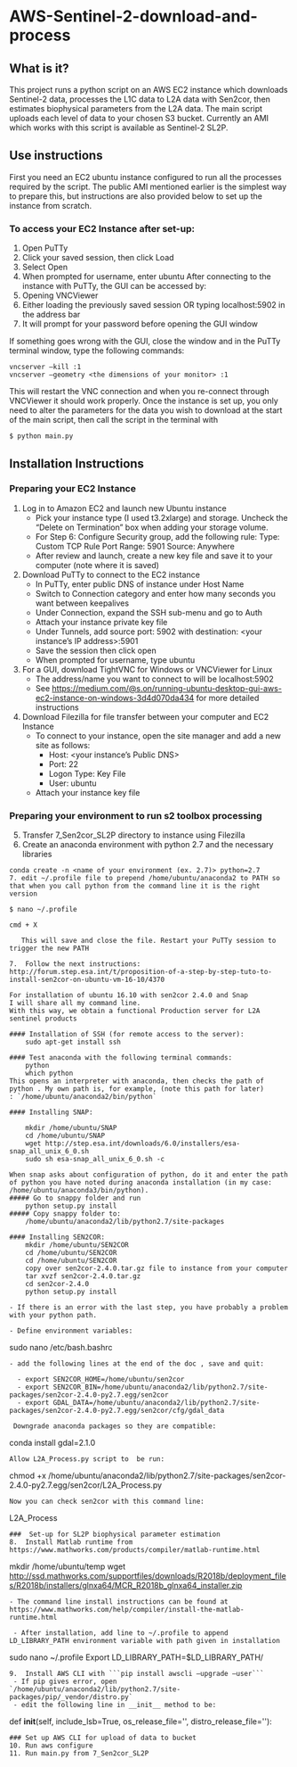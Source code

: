 # AWS-Sentinel-2-download-and-process

## What is it?
This project runs a python script on an AWS EC2 instance which downloads Sentinel-2 data, processes the L1C data to L2A data with Sen2cor, then estimates biophysical parameters from the L2A data. The main script uploads each level of data to your chosen S3 bucket. Currently an AMI which works with this script is available as Sentinel-2 SL2P.

## Use instructions

First you need an EC2 ubuntu instance configured to run all the processes required by the script. The public AMI mentioned earlier is the simplest way to prepare this, but instructions are also provided below to set up the instance from scratch.

### To access your EC2 Instance after set-up:
1.	Open PuTTy
2.	Click your saved session, then click Load
3.	Select Open
4.	When prompted for username, enter ubuntu
After connecting to the instance with PuTTy, the GUI can be accessed by:
1.	Opening VNCViewer
2.	Either loading the previously saved session OR typing localhost:5902 in the address bar
3.	It will prompt for your password before opening the GUI window

If something goes wrong with the GUI, close the window and in the PuTTy terminal window, type the following commands:
```
vncserver –kill :1
vncserver –geometry <the dimensions of your monitor> :1
```
This will restart the VNC connection and when  you re-connect through VNCViewer it should work properly.
 Once the instance is set up, you only need to alter the parameters for the data you wish to download at the start of the main script, then call the script in the terminal with 

```
$ python main.py
```

## Installation Instructions

### Preparing your EC2 Instance
1. Log in to Amazon EC2 and launch new Ubuntu instance
    - Pick your instance type (I used t3.2xlarge) and storage. Uncheck the “Delete on Termination” box when adding your storage volume.
    - For Step 6: Configure Security group, add the following rule:
        Type: Custom TCP Rule
        Port Range: 5901
        Source: Anywhere
    - After review and launch, create a new key file and save it to your computer (note where it is saved)
2.	Download PuTTy to connect to the EC2 instance
    - In PuTTy, enter public DNS of instance under Host Name
	- Switch to Connection category and enter how many seconds you want between keepalives
	- Under Connection, expand the SSH sub-menu and go to Auth
	- Attach your instance private key file
	- Under Tunnels, add source port: 5902 with destination: <your instance’s IP address>:5901
	- Save the session then click open
	- When prompted for username, type ubuntu
3.	For a GUI, download TightVNC for Windows or VNCViewer for Linux
	- The address/name you want to connect to will be localhost:5902
	- See https://medium.com/@s.on/running-ubuntu-desktop-gui-aws-ec2-instance-on-windows-3d4d070da434 for more detailed instructions
4.	Download Filezilla for file transfer between your computer and EC2 Instance
	- To connect to your instance, open the site manager and add a new site as follows:
		- Host: <your instance’s Public DNS>
		- Port: 22
		- Logon Type: Key File
		- User: ubuntu
	- Attach your instance key file

### Preparing your environment to run s2 toolbox processing
5.	Transfer 7_Sen2cor_SL2P directory to instance using Filezilla
6. Create an anaconda environment with python 2.7 and the necessary libraries
```
conda create -n <name of your environment (ex. 2.7)> python=2.7 
7. edit ~/.profile file to prepend /home/ubuntu/anaconda2 to PATH so that when you call python from the command line it is the right version
```
    $ nano ~/.profile
    
    cmd + X 
```
   This will save and close the file. Restart your PuTTy session to trigger the new PATH

7.	Follow the next instructions: 
http://forum.step.esa.int/t/proposition-of-a-step-by-step-tuto-to-install-sen2cor-on-ubuntu-vm-16-10/4370

For installation of ubuntu 16.10 with sen2cor 2.4.0 and Snap
I will share all my command line.
With this way, we obtain a functional Production server for L2A sentinel products

#### Installation of SSH (for remote access to the server):
    sudo apt-get install ssh

#### Test anaconda with the following terminal commands:
    python
    which python
This opens an interpreter with anaconda, then checks the path of python . My own path is, for example, (note this path for later)
: `/home/ubuntu/anaconda2/bin/python`

#### Installing SNAP:

    mkdir /home/ubuntu/SNAP
    cd /home/ubuntu/SNAP
    wget http://step.esa.int/downloads/6.0/installers/esa-snap_all_unix_6_0.sh
    sudo sh esa-snap_all_unix_6_0.sh -c

When snap asks about configuration of python, do it and enter the path of python you have noted during anaconda installation (in my case: /home/ubuntu/anaconda3/bin/python). 
##### Go to snappy folder and run
    python setup.py install
##### Copy snappy folder to:
    /home/ubuntu/anaconda2/lib/python2.7/site-packages

#### Installing SEN2COR:
	mkdir /home/ubuntu/SEN2COR
	cd /home/ubuntu/SEN2COR
	cd /home/ubuntu/SEN2COR
	copy over sen2cor-2.4.0.tar.gz file to instance from your computer
	tar xvzf sen2cor-2.4.0.tar.gz
	cd sen2cor-2.4.0
	python setup.py install
	
- If there is an error with the last step, you have probably a problem with your python path. 

- Define environment variables:
```
sudo nano /etc/bash.bashrc
```
- add the following lines at the end of the doc , save and quit:

  - export SEN2COR_HOME=/home/ubuntu/sen2cor
  - export SEN2COR_BIN=/home/ubuntu/anaconda2/lib/python2.7/site-packages/sen2cor-2.4.0-py2.7.egg/sen2cor
  - export GDAL_DATA=/home/ubuntu/anaconda2/lib/python2.7/site-packages/sen2cor-2.4.0-py2.7.egg/sen2cor/cfg/gdal_data

 Downgrade anaconda packages so they are compatible:
 ```
 conda install gdal=2.1.0
```
Allow L2A_Process.py script to  be run:
```
chmod +x /home/ubuntu/anaconda2/lib/python2.7/site-packages/sen2cor-2.4.0-py2.7.egg/sen2cor/L2A_Process.py
```
Now you can check sen2cor with this command line:
```
L2A_Process
```
###  Set-up for SL2P biophysical parameter estimation
8.	Install Matlab runtime from https://www.mathworks.com/products/compiler/matlab-runtime.html
```
mkdir /home/ubuntu/temp
wget http://ssd.mathworks.com/supportfiles/downloads/R2018b/deployment_files/R2018b/installers/glnxa64/MCR_R2018b_glnxa64_installer.zip
```
- The command line install instructions can be found at 
https://www.mathworks.com/help/compiler/install-the-matlab-runtime.html

 - After installation, add line to ~/.profile to append LD_LIBRARY_PATH environment variable with path given in installation
 ```
 sudo nano ~/.profile
 Export LD_LIBRARY_PATH=$LD_LIBRARY_PATH/<path given at end of installation>
```
9.	Install AWS CLI with ```pip install awscli –upgrade –user```
 - If pip gives error, open `/home/ubuntu/anaconda2/lib/python2.7/site-packages/pip/_vendor/distro.py`
 - edit the following line in __init__ method to be:
```
def __init__(self,
	    include_lsb=True,
	    os_release_file='',
	    distro_release_file=''):
```	
### Set up AWS CLI for upload of data to bucket
10.	Run aws configure
11.	Run main.py from 7_Sen2cor_SL2P



